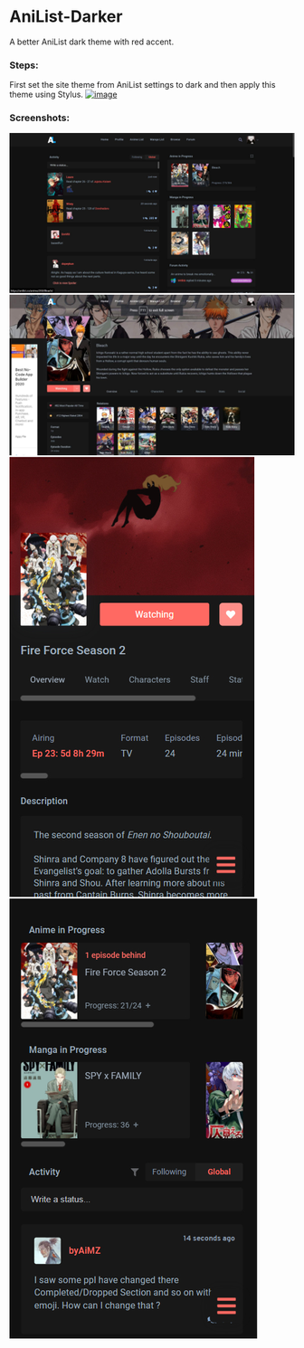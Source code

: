 # AniList-Darker
A better AniList dark theme with red accent.
### Steps:
First set the site theme from AniList settings to dark and then apply this theme using Stylus.
[![image](https://img.shields.io/badge/INSTALL%2FUPDATE%20DIRECTLY%20WITH-STYLUS-red)](https://raw.githubusercontent.com/DishankJ/AniList-Darker/main/AniList-Darker.user.styl)

### Screenshots:
![](Images/Theme%20Screenshot%203.jpg)
![](Images/Theme%20Screenshot%204.jpg)
![](Images/Theme%20Screenshot%202.jpg)
![](Images/Theme%20Screenshot%201.jpg)
